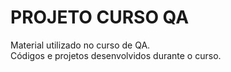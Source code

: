 # PROJETO CURSO QA
Material utilizado no curso de QA.\
Códigos e projetos desenvolvidos durante o curso.
